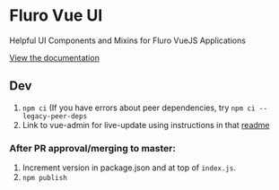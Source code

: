 # Fluro Vue UI

Helpful UI Components and Mixins for Fluro VueJS Applications

[View the documentation](https://fluro-developers.github.io/fluro-vue/)

## Dev

1. `npm ci` (If you have errors about peer dependencies, try `npm ci --legacy-peer-deps`
1. Link to vue-admin for live-update using instructions in that [readme](https://subsplash.io/fluro/vue-admin/-/blob/main/README.md)

### After PR approval/merging to master:

1. Increment version in package.json and at top of `index.js`.
1. `npm publish`
